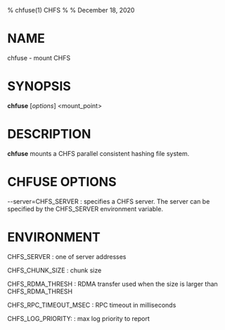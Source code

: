 % chfuse(1) CHFS
%
% December 18, 2020

# NAME
chfuse - mount CHFS

# SYNOPSIS
**chfuse** [_options_] <mount_point>

# DESCRIPTION
**chfuse** mounts a CHFS parallel consistent hashing file system.

# CHFUSE OPTIONS
\--server=CHFS_SERVER
: specifies a CHFS server.  The server can be specified by the CHFS_SERVER environment variable.

# ENVIRONMENT
CHFS_SERVER
: one of server addresses

CHFS_CHUNK_SIZE
: chunk size

CHFS_RDMA_THRESH
: RDMA transfer used when the size is larger than CHFS_RDMA_THRESH

CHFS_RPC_TIMEOUT_MSEC
: RPC timeout in milliseconds

CHFS_LOG_PRIORITY:
: max log priority to report
